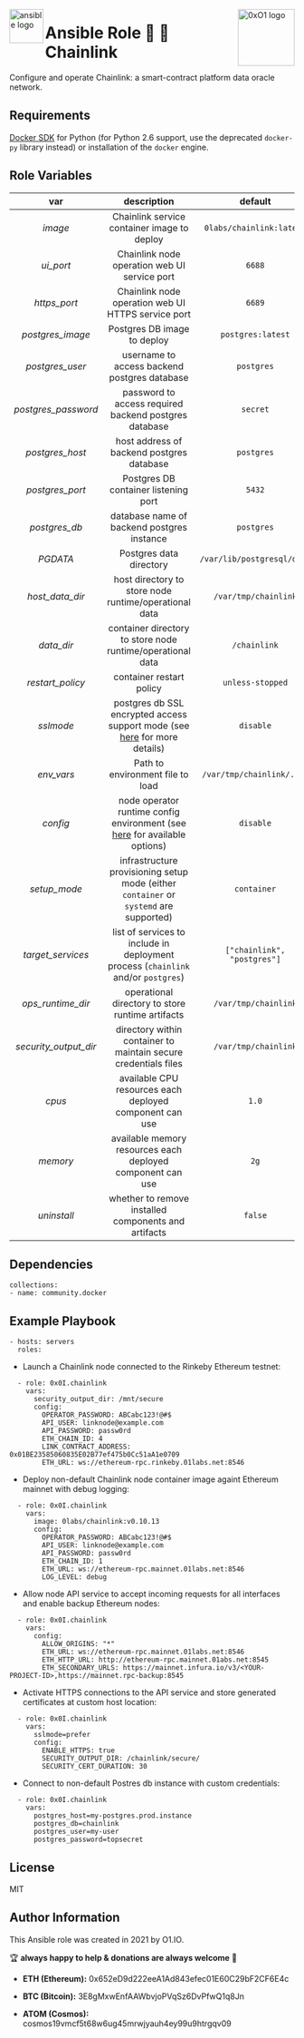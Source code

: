 <p><img src="https://code.benco.io/icon-collection/logos/ansible.svg" alt="ansible logo" title="ansible" align="left" height="60" /></p>
<p><img src="https://cryptomode.com/wp-content/uploads/2020/08/CryptoMode-chainLink-Price-696x392.jpg" alt="0xO1 logo" title="0xO1" align="right" height="100" /></p>

Ansible Role 🔮 🔗 Chainlink
=========

Configure and operate Chainlink: a smart-contract platform data oracle network.

Requirements
------------

[Docker SDK](https://docker-py.readthedocs.io/en/stable/) for Python (for Python 2.6 support, use the deprecated `docker-py` library instead) or installation of the `docker` engine.

Role Variables
--------------

| var | description | default |
| :---: | :---: | :---: |
| *image* | Chainlink service container image to deploy | `0labs/chainlink:latest` |
| *ui_port* | Chainlink node operation web UI service port | `6688` |
| *https_port* | Chainlink node operation web UI HTTPS service port | `6689` |
| *postgres_image* | Postgres DB image to deploy | `postgres:latest` |
| *postgres_user* | username to access backend postgres database | `postgres` |
| *postgres_password* | password to access required backend postgres database | `secret` |
| *postgres_host* | host address of backend postgres database | `postgres` |
| *postgres_port* | Postgres DB container listening port | `5432` |
| *postgres_db* | database name of backend postgres instance | `postgres` |
| *PGDATA* | Postgres data directory | `/var/lib/postgresql/data` |
| *host_data_dir* | host directory to store node runtime/operational data | `/var/tmp/chainlink` |
| *data_dir* | container directory to store node runtime/operational data | `/chainlink` |
| *restart_policy* | container restart policy | `unless-stopped` |` |
| *sslmode* | postgres db SSL encrypted access support mode (see [here](https://www.postgresql.org/docs/9.1/libpq-ssl.html) for more details) | `disable` |
| *env_vars* | Path to environment file to load | `/var/tmp/chainlink/.env` |
| *config* | node operator runtime config environment (see [here](https://docs.chain.link/docs/configuration-variables/) for available options) | `disable` |
| *setup_mode* | infrastructure provisioning setup mode (either `container` or `systemd` are supported) | `container` |
| *target_services* | list of services to include in deployment process (`chainlink` and/or `postgres`) | `["chainlink", "postgres"]` |
| *ops_runtime_dir* | operational directory to store runtime artifacts | `/var/tmp/chainlink` |
| *security_output_dir* | directory within container to maintain secure credentials files | `/var/tmp/chainlink` |
| *cpus* | available CPU resources each deployed component can use | `1.0` |
| *memory* | available memory resources each deployed component can use | `2g` |
| *uninstall* | whether to remove installed components and artifacts | `false` |

Dependencies
------------
```
collections:
- name: community.docker
```
Example Playbook
----------------
```
- hosts: servers
  roles:
```

* Launch a Chainlink node connected to the Rinkeby Ethereum testnet:
```
  - role: 0x0I.chainlink
    vars:
      security_output_dir: /mnt/secure
      config:
        OPERATOR_PASSWORD: ABCabc123!@#$
        API_USER: linknode@example.com
        API_PASSWORD: passw0rd
        ETH_CHAIN_ID: 4
        LINK_CONTRACT_ADDRESS: 0x01BE23585060835E02B77ef475b0Cc51aA1e0709
        ETH_URL: ws://ethereum-rpc.rinkeby.01labs.net:8546
```

* Deploy non-default Chainlink node container image againt Ethereum mainnet with debug logging:
```
  - role: 0x0I.chainlink
    vars:
      image: 0labs/chainlink:v0.10.13
      config:
        OPERATOR_PASSWORD: ABCabc123!@#$
        API_USER: linknode@example.com
        API_PASSWORD: passw0rd
        ETH_CHAIN_ID: 1
        ETH_URL: ws://ethereum-rpc.mainnet.01labs.net:8546
        LOG_LEVEL: debug
```

* Allow node API service to accept incoming requests for all interfaces and enable backup Ethereum nodes:
```
  - role: 0x0I.chainlink
    vars:
      config:
        ALLOW_ORIGINS: "*"
        ETH_URL: ws://ethereum-rpc.mainnet.01labs.net:8546
        ETH_HTTP_URL: http://ethereum-rpc.mainnet.01abs.net:8545
        ETH_SECONDARY_URLS: https://mainnet.infura.io/v3/<YOUR-PROJECT-ID>,https://mainnet.rpc-backup:8545
```

* Activate HTTPS connections to the API service and store generated certificates at custom host location:
```
  - role: 0x0I.chainlink
    vars:
      sslmode=prefer
      config:
        ENABLE_HTTPS: true
        SECURITY_OUTPUT_DIR: /chainlink/secure/
        SECURITY_CERT_DURATION: 30
```

* Connect to non-default Postres db instance with custom credentials:
```
  - role: 0x0I.chainlink
    vars:
      postgres_host=my-postgres.prod.instance
      postgres_db=chainlink
      postgres_user=my-user
      postgres_password=topsecret
```

License
-------

MIT

Author Information
------------------

This Ansible role was created in 2021 by O1.IO.

🏆 **always happy to help & donations are always welcome** 💸

* **ETH (Ethereum):** 0x652eD9d222eeA1Ad843efec01E60C29bF2CF6E4c

* **BTC (Bitcoin):** 3E8gMxwEnfAAWbvjoPVqSz6DvPfwQ1q8Jn

* **ATOM (Cosmos):** cosmos19vmcf5t68w6ug45mrwjyauh4ey99u9htrgqv09
